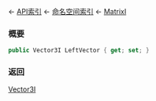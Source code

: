 ← [API索引](Api-Index) ← [命名空间索引](Namespace-Index) ← [MatrixI](VRageMath.MatrixI)

### 概要

```csharp
public Vector3I LeftVector { get; set; }
```

### 返回

[Vector3I](VRageMath.Vector3I)

